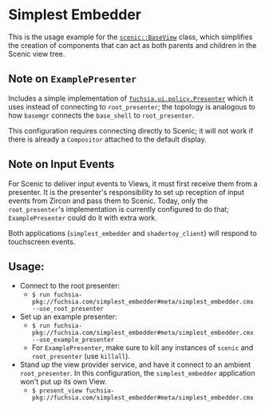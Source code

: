 # Simplest Embedder

This is the usage example for the
[`scenic::BaseView`](https://fuchsia.googlesource.com/fuchsia/+/HEAD/src/lib/ui/base_view/base_view.h)
class, which simplifies the creation of components that can act as both parents
and children in the Scenic view tree.

## Note on `ExamplePresenter`

Includes a simple implementation of
[`fuchsia.ui.policy.Presenter`](https://fuchsia.googlesource.com/fuchsia/+/HEAD/sdk/fidl/fuchsia.ui.policy/presenter.fidl)
which it uses instead of connecting to `root_presenter`; the topology is
analogous to how `basemgr` connects the `base_shell` to `root_presenter`.

This configuration requires connecting directly to Scenic; it will not work if
there is already a `Compositor` attached to the default display.

## Note on Input Events

For Scenic to deliver input events to Views, it must first receive them from a
presenter. It is the presenter's responsibility to set up reception of input
events from Zircon and pass them to Scenic. Today, only the `root_presenter`'s
implementation is currently configured to do that; `ExamplePresenter` could do
it with extra work.

Both applications (`simplest_embedder` and `shadertoy_client`) will respond to
touchscreen events.

## Usage:

*   Connect to the root presenter:
    *   `$ run fuchsia-pkg://fuchsia.com/simplest_embedder#meta/simplest_embedder.cmx --use_root_presenter`
*   Set up an example presenter:
    *   `$ run fuchsia-pkg://fuchsia.com/simplest_embedder#meta/simplest_embedder.cmx --use_example_presenter`
    *   For `ExamplePresenter`, make sure to kill any instances of `scenic` and
        `root_presenter` (use `killall`).
*   Stand up the view provider service, and have it connect to an ambient
    `root_presenter`. In this configuration, the `simplest_embedder` application
    won't put up its own View.
    *   `$ present_view fuchsia-pkg://fuchsia.com/simplest_embedder#meta/simplest_embedder.cmx`
